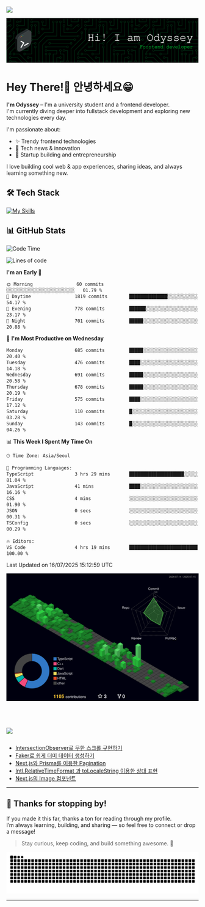 <div style="display: flex; justify-content: flex-start; margin-top: 4px;">
  <img src="https://komarev.com/ghpvc/?username=Odyssey409&color=brightgreen&style=flat-square&base=12481" />
</div>

![Header](./github-header-frontend.png)

# Hey There!👋 안녕하세요😁 

**I'm Odyssey** – I'm a university student and a frontend developer.  
I'm currently diving deeper into fullstack development and exploring new technologies every day.

I'm passionate about:
- ✨ Trendy frontend technologies
- 📰 Tech news & innovation
- 🚀 Startup building and entrepreneurship

I love building cool web & app experiences, sharing ideas, and always learning something new.

## 🛠️ Tech Stack
[![My Skills](https://skillicons.dev/icons?i=react,nextjs,flutter,ts,js,tailwind,html,css,prisma,java,c)](https://skillicons.dev)

## 📊 GitHub Stats
<!--
<a href="https://github.com/Odyssey409">
  <img
    src="https://raw.githubusercontent.com/Odyssey409/Odyssey409/main/profile-3d-contrib/profile-night-green.svg"
    alt="Profile 3D Contrib"
    width="37%"
  />
</a>
<a href="https://github.com/anuraghazra/github-readme-stats">
  <img
    src="https://github-readme-stats.vercel.app/api?username=Odyssey409&show_icons=true&theme=material-palenight&hide_border=true&bg_color=20232a&icon_color=58A6FF&text_color=fff&title_color=58A6FF&count_private=true"
    alt="Odyssey's GitHub Stats"
    width="59%"
  />
</a>

<br><br/>
-->


<!--START_SECTION:waka-->
![Code Time](http://img.shields.io/badge/Code%20Time-299%20hrs%2025%20mins-blue)

![Lines of code](https://img.shields.io/badge/From%20Hello%20World%20I%27ve%20Written-1.1%20million%20lines%20of%20code-blue)

**I'm an Early 🐤** 

```text
🌞 Morning                60 commits          ░░░░░░░░░░░░░░░░░░░░░░░░░   01.79 % 
🌆 Daytime                1819 commits        ██████████████░░░░░░░░░░░   54.17 % 
🌃 Evening                778 commits         ██████░░░░░░░░░░░░░░░░░░░   23.17 % 
🌙 Night                  701 commits         █████░░░░░░░░░░░░░░░░░░░░   20.88 % 
```
📅 **I'm Most Productive on Wednesday** 

```text
Monday                   685 commits         █████░░░░░░░░░░░░░░░░░░░░   20.40 % 
Tuesday                  476 commits         ████░░░░░░░░░░░░░░░░░░░░░   14.18 % 
Wednesday                691 commits         █████░░░░░░░░░░░░░░░░░░░░   20.58 % 
Thursday                 678 commits         █████░░░░░░░░░░░░░░░░░░░░   20.19 % 
Friday                   575 commits         ████░░░░░░░░░░░░░░░░░░░░░   17.12 % 
Saturday                 110 commits         █░░░░░░░░░░░░░░░░░░░░░░░░   03.28 % 
Sunday                   143 commits         █░░░░░░░░░░░░░░░░░░░░░░░░   04.26 % 
```


📊 **This Week I Spent My Time On** 

```text
🕑︎ Time Zone: Asia/Seoul

💬 Programming Languages: 
TypeScript               3 hrs 29 mins       ████████████████████░░░░░   81.04 % 
JavaScript               41 mins             ████░░░░░░░░░░░░░░░░░░░░░   16.16 % 
CSS                      4 mins              ░░░░░░░░░░░░░░░░░░░░░░░░░   01.90 % 
JSON                     0 secs              ░░░░░░░░░░░░░░░░░░░░░░░░░   00.31 % 
TSConfig                 0 secs              ░░░░░░░░░░░░░░░░░░░░░░░░░   00.29 % 

🔥 Editors: 
VS Code                  4 hrs 19 mins       █████████████████████████   100.00 % 
```


 Last Updated on 16/07/2025 15:12:59 UTC
<!--END_SECTION:waka-->

<!--
<a href="https://github.com/anuraghazra/github-readme-stats">
    <img src="https://github-readme-stats.vercel.app/api/top-langs/?username=Odyssey409&layout=donut&show_icons=true&theme=material-palenight&hide_border=true&bg_color=20232a&icon_color=58A6FF&text_color=fff&title_color=58A6FF&count_private=true&exclude_repo=Face-Transfer-Application" width=38% />
</a> 

<a href="https://github.com/anuraghazra/github-readme-stats">
  <img src="https://github-readme-stats.vercel.app/api?username=Odyssey409&show_icons=true&theme=material-palenight&hide_border=true&bg_color=20232a&icon_color=58A6FF&text_color=fff&title_color=58A6FF&count_private=true" width=56% />
</a>

-->

![](./profile-3d-contrib/profile-night-green.svg)
<br><br/>

# <img src="https://img.shields.io/badge/My most recent Velog posts-20C997.svg?style=for-the-badge&logo=velog&logoColor=white" height="36" />  


<!-- BLOG-POST-LIST:START -->
- [IntersectionObserver로 무한 스크롤 구현하기](https://velog.io/@odyssey/IntersectionObserver%EB%A1%9C-%EB%AC%B4%ED%95%9C-%EC%8A%A4%ED%81%AC%EB%A1%A4-%EA%B5%AC%ED%98%84%ED%95%98%EA%B8%B0-1)
- [Faker로 쉽게 더미 데이터 생성하기](https://velog.io/@odyssey/Faker%EB%A1%9C-%EC%89%BD%EA%B2%8C-%EB%8D%94%EB%AF%B8-%EB%8D%B0%EC%9D%B4%ED%84%B0-%EC%83%9D%EC%84%B1%ED%95%98%EA%B8%B0)
- [Next.js와 Prisma를 이용한  Pagination](https://velog.io/@odyssey/Next.js%EC%99%80-Prisma%EB%A5%BC-%EC%9D%B4%EC%9A%A9%ED%95%9C-Pagination)
- [Intl.RelativeTimeFormat 과 toLocaleString 이용한 상대  표현](https://velog.io/@odyssey/Intl.RelativeTimeFormat-%EA%B3%BC-toLocaleString-%EC%9D%B4%EC%9A%A9%ED%95%9C-%EC%83%81%EB%8C%80-%ED%91%9C%ED%98%84)
- [Next.js의 Image 컴포넌트](https://velog.io/@odyssey/Next.js%EC%9D%98-Image-%EC%BB%B4%ED%8F%AC%EB%84%8C%ED%8A%B8)
<!-- BLOG-POST-LIST:END -->

---

## 🙏 Thanks for stopping by!

If you made it this far, thanks a ton for reading through my profile.  
I’m always learning, building, and sharing — so feel free to connect or drop a message!

> Stay curious, keep coding, and build something awesome. 🚀
<picture>
  <source media="(prefers-color-scheme: dark)" srcset="https://raw.githubusercontent.com/Odyssey409/Odyssey409/output/github-contribution-grid-snake-dark.svg">
  <source media="(prefers-color-scheme: light)" srcset="https://raw.githubusercontent.com/Odyssey409/Odyssey409/output/github-contribution-grid-snake.svg">
  <img alt="github contribution grid snake animation" src="https://raw.githubusercontent.com/Odyssey409/Odyssey409/output/github-contribution-grid-snake.svg">
</picture>

---



